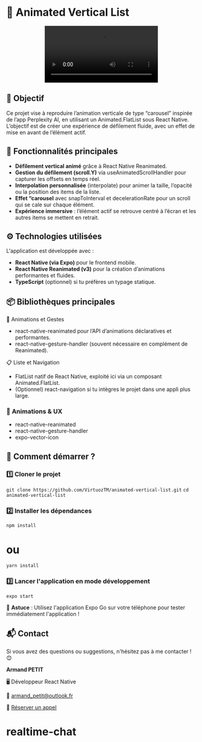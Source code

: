 # 🍃 Animated Vertical List

<p align="center">
  <video src="https://github.com/user-attachments/assets/1d63585f-2381-494c-a5f7-728496df7293"/>
</p>

## 📌 Objectif

Ce projet vise à reproduire l’animation verticale de type “carousel” inspirée de l’app Perplexity AI, en utilisant un Animated.FlatList sous React Native. L’objectif est de créer une expérience de défilement fluide, avec un effet de mise en avant de l’élément actif.

## 🎯 Fonctionnalités principales

- **Défilement vertical animé** grâce à React Native Reanimated.
- **Gestion du défilement (scroll.Y)** via useAnimatedScrollHandler pour capturer les offsets en temps réel.
- **Interpolation personnalisée** (interpolate) pour animer la taille, l’opacité ou la position des items de la liste.
- **Effet “carousel** avec snapToInterval et decelerationRate pour un scroll qui se cale sur chaque élément.
- **Expérience immersive** : l’élément actif se retrouve centré à l’écran et les autres items se mettent en retrait.

## ⚙️ Technologies utilisées

L'application est développée avec :

- **React Native (via Expo)** pour le frontend mobile.
- **React Native Reanimated (v3)** pour la création d’animations performantes et fluides.
- **TypeScript** (optionnel) si tu préfères un typage statique.

## 📦 Bibliothèques principales

🔄 Animations et Gestes

- react-native-reanimated pour l’API d’animations déclaratives et performantes.
- react-native-gesture-handler (souvent nécessaire en complément de Reanimated).

📋 Liste et Navigation

- FlatList natif de React Native, exploité ici via un composant Animated.FlatList.
- (Optionnel) react-navigation si tu intègres le projet dans une appli plus large.

### 🎨 **Animations & UX**

- react-native-reanimated
- react-native-gesture-handler
- expo-vector-icon

## 🚀 Comment démarrer ?

### 1️⃣ Cloner le projet

`git clone https://github.com/VirtuozTM/animated-vertical-list.git`
`cd animated-vertical-list`

### 2️⃣ Installer les dépendances

`npm install`

# ou

`yarn install`

### 3️⃣ Lancer l'application en mode développement

`expo start`

📌 **Astuce** : Utilisez l'application Expo Go sur votre téléphone pour tester immédiatement l'application !

## 📬 Contact

Si vous avez des questions ou suggestions, n'hésitez pas à me contacter ! 😊

**Armand PETIT**

🖥️ Développeur React Native

📧 [armand_petit@outlook.fr](mailto:armand_petit@outlook.fr)

📅 [Réserver un appel](https://calendly.com/armand_petit/30min)

# realtime-chat
